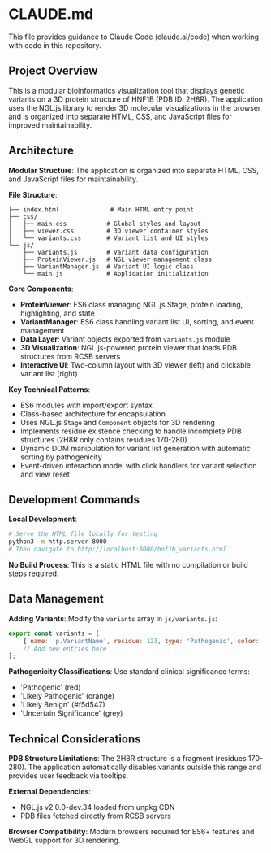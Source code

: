 # CLAUDE.md

This file provides guidance to Claude Code (claude.ai/code) when working with code in this repository.

## Project Overview

This is a modular bioinformatics visualization tool that displays genetic variants on a 3D protein structure of HNF1B (PDB ID: 2H8R). The application uses the NGL.js library to render 3D molecular visualizations in the browser and is organized into separate HTML, CSS, and JavaScript files for improved maintainability.

## Architecture

**Modular Structure**: The application is organized into separate HTML, CSS, and JavaScript files for maintainability.

**File Structure**:
```
├── index.html              # Main HTML entry point
├── css/
│   ├── main.css           # Global styles and layout
│   ├── viewer.css         # 3D viewer container styles
│   └── variants.css       # Variant list and UI styles
└── js/
    ├── variants.js        # Variant data configuration
    ├── ProteinViewer.js   # NGL viewer management class
    ├── VariantManager.js  # Variant UI logic class
    └── main.js            # Application initialization
```

**Core Components**:
- **ProteinViewer**: ES6 class managing NGL.js Stage, protein loading, highlighting, and state
- **VariantManager**: ES6 class handling variant list UI, sorting, and event management
- **Data Layer**: Variant objects exported from `variants.js` module
- **3D Visualization**: NGL.js-powered protein viewer that loads PDB structures from RCSB servers
- **Interactive UI**: Two-column layout with 3D viewer (left) and clickable variant list (right)

**Key Technical Patterns**:
- ES6 modules with import/export syntax
- Class-based architecture for encapsulation
- Uses NGL.js `Stage` and `Component` objects for 3D rendering
- Implements residue existence checking to handle incomplete PDB structures (2H8R only contains residues 170-280)
- Dynamic DOM manipulation for variant list generation with automatic sorting by pathogenicity
- Event-driven interaction model with click handlers for variant selection and view reset

## Development Commands

**Local Development**:
```bash
# Serve the HTML file locally for testing
python3 -m http.server 8000
# Then navigate to http://localhost:8000/hnf1b_variants.html
```

**No Build Process**: This is a static HTML file with no compilation or build steps required.

## Data Management

**Adding Variants**: Modify the `variants` array in `js/variants.js`:
```javascript
export const variants = [
    { name: 'p.VariantName', residue: 123, type: 'Pathogenic', color: 'red' }
    // Add new entries here
];
```

**Pathogenicity Classifications**: Use standard clinical significance terms:
- 'Pathogenic' (red)
- 'Likely Pathogenic' (orange) 
- 'Likely Benign' (#f5d547)
- 'Uncertain Significance' (grey)

## Technical Considerations

**PDB Structure Limitations**: The 2H8R structure is a fragment (residues 170-280). The application automatically disables variants outside this range and provides user feedback via tooltips.

**External Dependencies**: 
- NGL.js v2.0.0-dev.34 loaded from unpkg CDN
- PDB files fetched directly from RCSB servers

**Browser Compatibility**: Modern browsers required for ES6+ features and WebGL support for 3D rendering.